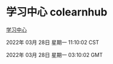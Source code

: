 # 学习中心 colearnhub
[学习中心](http://59.174.25.134:56308/colearnhub/)

2022年 03月 28日 星期一 11:10:02 CST

2022年 03月 28日 星期一 03:10:02 GMT

